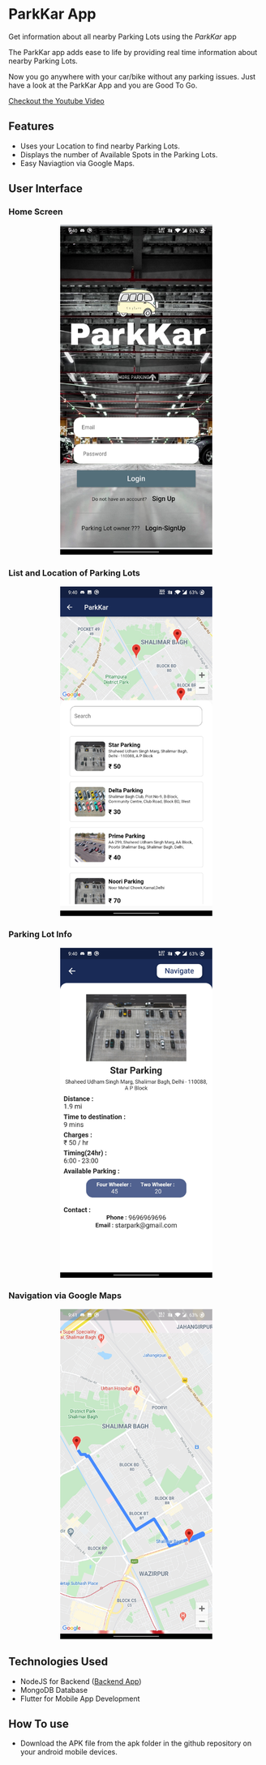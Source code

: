 # ParkKar App

Get information about all nearby Parking Lots using the <i>ParkKar</i> app

The ParkKar app adds ease to life by providing real time information about nearby Parking Lots. 

Now you go anywhere with your car/bike without any parking issues. Just have a look at the ParkKar App and you are Good To Go.


<a href="https://youtu.be/-CK_Im9U-_s" target="_blank">Checkout the Youtube Video</i></a>
## Features

* Uses your Location to find nearby Parking Lots.
* Displays the number of Available Spots in the Parking Lots.
* Easy Naviagtion via Google Maps.


## User Interface

### Home Screen
<p align="center">
<img src="https://github.com/vinaydahiya04/ParkKar/blob/master/images/homePage.jpg" width="300" margin="auto"/>
</p>

### List and Location of Parking Lots
<p align="center">
<img src="https://github.com/vinaydahiya04/ParkKar/blob/master/images/parkingLots.jpg" width="300" margin="auto"/>
</p>

### Parking Lot Info
<p align="center">
<img src="https://github.com/vinaydahiya04/ParkKar/blob/master/images/parkingLotInfo.jpg" width = "300" margin="auto"/>
</p>

### Navigation via Google Maps
<p align="center">
<img src="https://github.com/vinaydahiya04/ParkKar/blob/master/images/Navigation.jpg" width = "300" margin="auto"/>
</p>

## Technologies Used

* NodeJS for Backend (<a href="https://park-kar-server.herokuapp.com/">Backend App</a>)
* MongoDB Database
* Flutter for Mobile App Development

## How To use
* Download the APK file from the apk folder in the github repository on your android mobile devices.
